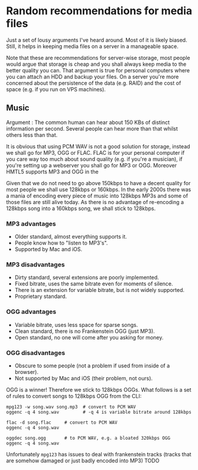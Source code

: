 # Random recommendations for media files

Just a set of lousy arguments I've heard around.  Most of it is likely biased.
Still, it helps in keeping media files on a server in a manageable space.

Note that these are recommendations for server-wise storage, most people would
argue that storage is cheap and you shall always keep media to the better
quality you can.  That argument is true for personal computers where you can
attach an HDD and backup your files.  On a server you're more concerned about
the persistence of the data (e.g. RAID) and the cost of space (e.g. if you run
on VPS machines).

## Music

Argument
:   The common human can hear about 150 KBs of distinct information per second.
    Several people can hear more than that whilst others less than that.

It is obvious that using PCM WAV is not a good solution for storage, instead we
shall go for MP3, OGG or FLAC.  FLAC is for your personal computer if you care
way too much about sound quality (e.g. if you're a musician), if you're setting
up a webserver you shall go for MP3 or OGG.  Moreover HMTL5 supports MP3 and
OGG in the <audio> element.

Given that we do not need to go above 150kbps to have a decent quality for most
people we shall use 128kbps or 160kbps.  In the early 2000s there was a mania
of encoding every piece of music into 128kbps MP3s and some of those files are
still alive today.  As there is no advantage of re-encoding a 128kbps song into
a 160kbps song, we shall stick to 128kbps.

### MP3 advantages

* Older standard, almost everything supports it.
* People know how to "listen to MP3's".
* Supported by Mac and iOS.

### MP3 disadvantages

* Dirty standard, several extensions are poorly implemented.
* Fixed bitrate, uses the same bitrate even for moments of silence.
* There is an extension for variable bitrate, but is not widely supported.
* Proprietary standard.

### OGG advantages

* Variable bitrate, uses less space for sparse songs.
* Clean standard, there is no Frankenstein OGG (just MP3).
* Open standard, no one will come after you asking for money.

### OGG disadvantages

* Obscure to some people (not a problem if used from inside of a browser).
* Not supported by Mac and iOS (their problem, not ours).

OGG is a winner!  Therefore we stick to 128kbps OGGs.  What follows is a set of
rules to convert songs to 128kbps OGG from the CLI:

    mpg123 -w song.wav song.mp3  # convert to PCM WAV
    oggenc -q 4 song.wav         # -q 4 is variable bitrate around 128kbps

    flac -d song.flac     # convert to PCM WAV
    oggenc -q 4 song.wav

    oggdec song.ogg       # to PCM WAV, e.g. a bloated 320kbps OGG
    oggenc -q 4 song.wav

Unfortunately `mpg123` has issues to deal with frankenstein tracks (tracks that
are somehow damaged or just badly encoded into MP3) TODO

